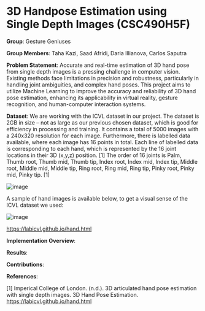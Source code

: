 # 3D Handpose Estimation using Single Depth Images (CSC490H5F)
**Group**: Gesture Geniuses

**Group Members**: Taha Kazi, Saad Afridi, Daria Illianova, Carlos Saputra

**Problem Statement**: Accurate and real-time estimation of 3D hand pose from single depth images is a pressing challenge in computer vision. Existing methods face limitations in precision and robustness, particularly in handling joint ambiguities, and complex hand poses. This project aims to utilize Machine Learning to improve the accuracy and reliability of 3D hand pose estimation, enhancing its applicability in virtual reality, gesture recognition, and human-computer interaction systems.

**Dataset**: We are working with the ICVL dataset in our project. The dataset is 2GB in size – not as large as our previous chosen dataset, which is good for efficiency in processing and training. It contains a total of 5000 images with a 240x320 resolution for each image. Furthermore, there is labelled data available, where each image has 16 points in total. Each line of labelled data is corresponding to each hand, which is represented by the 16 joint locations in their 3D (x,y,z) position. [1] The order of 16 joints is Palm, Thumb root, Thumb mid, Thumb tip, Index root, Index mid, Index tip, Middle root, Middle mid, Middle tip, Ring root, Ring mid, Ring tip, Pinky root, Pinky mid, Pinky tip. [1] 

![image](https://github.com/CSC490-Capstone-Design-Course/machine-vision/assets/47696403/2e08181d-50d8-4555-9220-2b09c8ddad96)

A sample of hand images is available below, to get a visual sense of the ICVL dataset we used:

![image](https://github.com/CSC490-Capstone-Design-Course/machine-vision/assets/47696403/a3e62f5b-0e5e-4448-99ed-f38958216a44)

 https://labicvl.github.io/hand.html 

 **Implementation Overview**:

**Results**:

**Contributions**:

**References**:

[1] Imperical College of London. (n.d.). 3D articulated hand pose estimation with single depth images. 3D Hand Pose Estimation. https://labicvl.github.io/hand.html 

